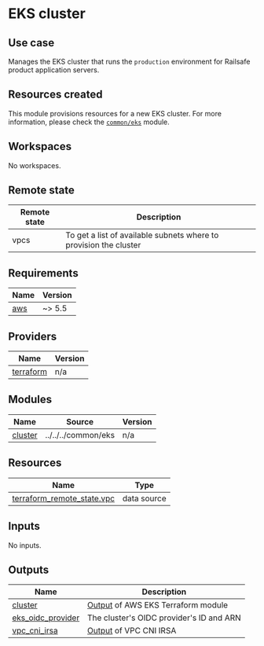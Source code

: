 # EKS cluster

## Use case

Manages the EKS cluster that runs the `production` environment for Railsafe product application servers.

## Resources created

This module provisions resources for a new EKS cluster. For more information, please check the [`common/eks`](../../../common/eks/) module.

## Workspaces

No workspaces.

## Remote state

| Remote state | Description                                                       |
| ------------ | ----------------------------------------------------------------- |
| vpcs          | To get a list of available subnets where to provision the cluster |

<!-- BEGIN_TF_DOCS -->
## Requirements

| Name | Version |
|------|---------|
| <a name="requirement_aws"></a> [aws](#requirement\_aws) | ~> 5.5 |

## Providers

| Name | Version |
|------|---------|
| <a name="provider_terraform"></a> [terraform](#provider\_terraform) | n/a |

## Modules

| Name | Source | Version |
|------|--------|---------|
| <a name="module_cluster"></a> [cluster](#module\_cluster) | ../../../common/eks | n/a |

## Resources

| Name | Type |
|------|------|
| [terraform_remote_state.vpc](https://registry.terraform.io/providers/hashicorp/terraform/latest/docs/data-sources/remote_state) | data source |

## Inputs

No inputs.

## Outputs

| Name | Description |
|------|-------------|
| <a name="output_cluster"></a> [cluster](#output\_cluster) | [Output](https://github.com/terraform-aws-modules/terraform-aws-eks#outputs) of AWS EKS Terraform module |
| <a name="output_eks_oidc_provider"></a> [eks\_oidc\_provider](#output\_eks\_oidc\_provider) | The cluster's OIDC provider's ID and ARN |
| <a name="output_vpc_cni_irsa"></a> [vpc\_cni\_irsa](#output\_vpc\_cni\_irsa) | [Output](https://github.com/terraform-aws-modules/terraform-aws-iam/tree/master/modules/iam-role-for-service-accounts-eks#outputs) of VPC CNI IRSA |
<!-- END_TF_DOCS -->

